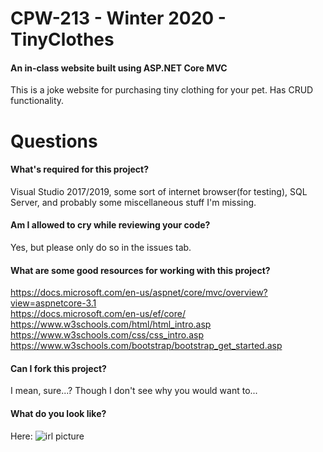# CPW-213 - Winter 2020 - TinyClothes
#### An in-class website built using ASP.NET Core MVC

This is a joke website for purchasing tiny clothing for your pet. Has CRUD functionality.

# Questions

#### What's required for this project?
Visual Studio 2017/2019, some sort of internet browser(for testing), SQL Server, and probably some miscellaneous stuff I'm missing.

#### Am I allowed to cry while reviewing your code?
Yes, but please only do so in the issues tab.

#### What are some good resources for working with this project?
https://docs.microsoft.com/en-us/aspnet/core/mvc/overview?view=aspnetcore-3.1  
https://docs.microsoft.com/en-us/ef/core/  
https://www.w3schools.com/html/html_intro.asp  
https://www.w3schools.com/css/css_intro.asp  
https://www.w3schools.com/bootstrap/bootstrap_get_started.asp

#### Can I fork this project?
I mean, sure...? Though I don't see why you would want to...

#### What do you look like?
Here:
![irl picture](https://i.ibb.co/qj4Jgrs/EHkz0-TRXUAMn19-F-1.jpg "it's legit just trust me dude")
